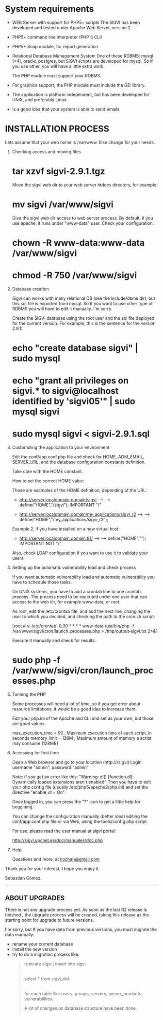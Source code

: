 # System requirements

- WEB Server with support for PHP5+ scripts
  The SIGVI has been developed and tested under Apache Web Server, version 2.

- PHP5+ command line interpreter (PHP 5 CLI)

- PHP5+ Soap module, for report generation

- Relational Database Management System
  One of these RDBMS: mysql (>4), oracle, postgres, but SIGVI scripts are
  developed for mysql. So if you use other, you will have a little extra work.

  The PHP module must support your RDBMS.

- For graphics support, the PHP module must include the GD library.

- The application is platform independent, but has been developed for UNIX, and
  preferably Linux.

- Is a good idea that your system is able to send emails.


# INSTALLATION PROCESS

Lets assume that your web home is /var/www. Else change for your needs.

1. Checking access and moving files

   # tar xzvf sigvi-2.9.1.tgz

   Move the sigvi web dir to your web server htdocs directory, for example:

   # mv sigvi /var/www/sigvi

   Give the sigvi web dir access to web server process. By default, if you use
   apache, it runs under "www-data" user. Check your configuration.

   # chown -R www-data:www-data /var/www/sigvi
   # chmod -R 750 /var/www/sigvi


2. Database creation

   Sigvi can works with many relational DB (see the include/dbms dir), but this
   sql file is exported from mysql. So if you want to use other type of RDBMS
   you will have to edit it manually. I'm sorry.

   Create the SIGVI database using the root user and the sql file deployed for
   the current version. For example, this is the sentence for the version 2.9.1:

   # echo "create database sigvi" | sudo mysql
   # echo "grant all privileges on sigvi.* to sigvi@localhost identified by 'sigvi05'" | sudo mysql sigvi
   # sudo mysql sigvi < sigvi-2.9.1.sql

3. Customizing the application to your environment

   Edit the conf/app.conf.php file and check for HOME, ADM_EMAIL, SERVER_URL,
   and the database configuration constants definition.

   Take care with the HOME constant.

     How to set the correct HOME value:

     Those are examples of the HOME definition, depending of the URL:

      - http://server.localdomain.domain/sigvi -->
        --> define("HOME","/sigvi");      IMPORTANT "/"

      - http://server.localdomain.domain/my_applications/sigvi_r2 -->
        --> define("HOME","/my_applications/sigvi_r2");

	  Example 2, If you have installed on a new virtual host:
      - http://server.localdomain.domain:81/ -->
        --> define("HOME","");            IMPORTANT NOT "/"


   Also, check LDAP configuration if you want to use it to validate your
   users.


4. Setting up the automatic vulnerability load and check process

   If you want automatic vulnerability load and automatic vulnerability you have
   to schedule those tasks.

   On UNIX systems, you have to add a crontab line to one crontab process. The
   process need to be executed under one user that can access to the web dir,
   for example www-data, or root.

      As root, edit the /etc/crontab file, and add the next line, changing the
      user to which you decided, and checking the path to the cron.sh script:

      [root # vi /etc/crontab]
      0,30 * * * *  www-data /usr/bin/php -f /var/www/sigvi/cron/launch_processes.php > /tmp/output-sigvi.txt 2>&1

   Execute it manually and check for results:

   # sudo php -f /var/www/sigvi/cron/launch_processes.php


5. Tunning the PHP

   Some processes will need a lot of time, so if you get error about resource limitations,
   it would be a good idea to increase them.

   Edit your php.ini of the Apache and CLI and set as your own, but those are good values:

     max_execution_time = 90     ; Maximum execution time of each script, in seconds
     memory_limit = 128M      ; Maximum amount of memory a script may consume (128MB)


6. Accessing for first time

   Open a Web browser and go to your location (http://<yourserver>/sigvi)
   Login: username "admin", password "admin"

     Note: if you get an error like this:
     "Warning: dl() [function.dl]: Dynamically loaded extensions aren't enabled"
     Then you have to edit your php config file (usually /etc/php5/apache2/php.ini) and
     set the directive "enable_dl = On".

   Once logged in, you can press the "?" icon to get a little help for
   beggining.

   You can change the configuration manually (better idea) editing the conf/app.conf.php file
   or via Web, using the tools/config.php script.

   For use, please read the user manual at sigvi portal:

     http://sigvi.upcnet.es/doc/manuales/doc.php


7. Help

   Questions and more, at tiochan@gmail.com


Thank you for your interest, I hope you enjoy it.

Sebastián Gómez. 




--------------------------------------------------------------------------------
ABOUT UPGRADES
--------------------------------------------------------------------------------

There is not any upgrade process yet. As soon as the last R2 release is finished
, the upgrade process will be created, taking this release as the starting point
for upgrade to future versions.

I'm sorry, but If you have data from previous versions, you must migrate the 
data manually:
- rename your current database
- install the new version
- try to do a migration process like:
  > truncate sigvi.<table>;
  > insert into sigvi.<table> select * from sigvi_old.<table>
  for each table like users, groups, servers, server_products, vulnerabilities..

A lot of changes on database structure have been done.

